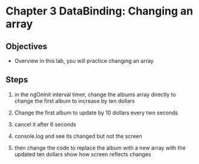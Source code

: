 # Chapter 3 DataBinding: Changing an array

## Objectives

- Overview in this lab, you will practice changing an array

## Steps

1. in the ngOnInit interval timer, change the albums array directly to change the first album to increase by ten dollars

1. Change the first album to update by 10 dollars every two seconds

1. cancel it after 6 seconds

1. console.log and see its changed but not the screen

1. then change the code to replace the album with a new array with the updated ten dollars
   show how screen reflects changes
